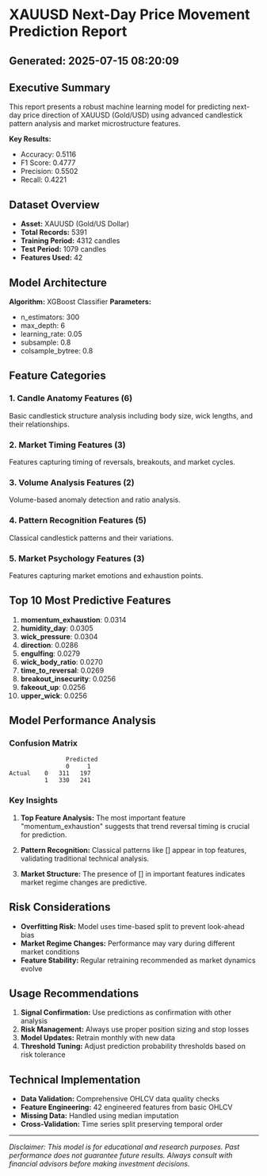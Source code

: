 # XAUUSD Next-Day Price Movement Prediction Report
## Generated: 2025-07-15 08:20:09

## Executive Summary

This report presents a robust machine learning model for predicting next-day price direction of XAUUSD (Gold/USD) 
using advanced candlestick pattern analysis and market microstructure features.

**Key Results:**
- Accuracy: 0.5116
- F1 Score: 0.4777
- Precision: 0.5502
- Recall: 0.4221

## Dataset Overview

- **Asset:** XAUUSD (Gold/US Dollar)
- **Total Records:** 5391
- **Training Period:** 4312 candles
- **Test Period:** 1079 candles
- **Features Used:** 42

## Model Architecture

**Algorithm:** XGBoost Classifier
**Parameters:**
- n_estimators: 300
- max_depth: 6
- learning_rate: 0.05
- subsample: 0.8
- colsample_bytree: 0.8

## Feature Categories

### 1. Candle Anatomy Features (6)
Basic candlestick structure analysis including body size, wick lengths, and their relationships.

### 2. Market Timing Features (3)
Features capturing timing of reversals, breakouts, and market cycles.

### 3. Volume Analysis Features (2)
Volume-based anomaly detection and ratio analysis.

### 4. Pattern Recognition Features (5)
Classical candlestick patterns and their variations.

### 5. Market Psychology Features (3)
Features capturing market emotions and exhaustion points.

## Top 10 Most Predictive Features

1. **momentum_exhaustion**: 0.0314
2. **humidity_day**: 0.0305
3. **wick_pressure**: 0.0304
4. **direction**: 0.0286
5. **engulfing**: 0.0279
6. **wick_body_ratio**: 0.0270
7. **time_to_reversal**: 0.0269
8. **breakout_insecurity**: 0.0256
9. **fakeout_up**: 0.0256
10. **upper_wick**: 0.0256


## Model Performance Analysis

### Confusion Matrix
```
                Predicted
                0     1
Actual    0   311   197
          1   330   241
```

### Key Insights

1. **Top Feature Analysis:** The most important feature "momentum_exhaustion" suggests that trend reversal timing is crucial for prediction.

2. **Pattern Recognition:** Classical patterns like [] appear in top features, validating traditional technical analysis.

3. **Market Structure:** The presence of [] in important features indicates market regime changes are predictive.

## Risk Considerations

- **Overfitting Risk:** Model uses time-based split to prevent look-ahead bias
- **Market Regime Changes:** Performance may vary during different market conditions
- **Feature Stability:** Regular retraining recommended as market dynamics evolve

## Usage Recommendations

1. **Signal Confirmation:** Use predictions as confirmation with other analysis
2. **Risk Management:** Always use proper position sizing and stop losses
3. **Model Updates:** Retrain monthly with new data
4. **Threshold Tuning:** Adjust prediction probability thresholds based on risk tolerance

## Technical Implementation

- **Data Validation:** Comprehensive OHLCV data quality checks
- **Feature Engineering:** 42 engineered features from basic OHLCV
- **Missing Data:** Handled using median imputation
- **Cross-Validation:** Time series split preserving temporal order

---

*Disclaimer: This model is for educational and research purposes. Past performance does not guarantee future results. Always consult with financial advisors before making investment decisions.*
